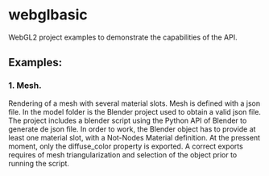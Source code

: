 # webglbasic

WebGL2 project examples to demonstrate the capabilities of the API.

## Examples:

### 1. Mesh. 

Rendering of a mesh with several material slots. Mesh is defined with a json file. In the model folder is the Blender project used to obtain a valid json file. The project includes a blender script using the Python API of Blender to generate de json file. In order to work, the Blender object has to provide at least one  material slot, with a Not-Nodes Material definition. At the pressent moment, only the diffuse_color property is exported. A correct exports requires of mesh triangularization and selection of the object prior to running the script.



